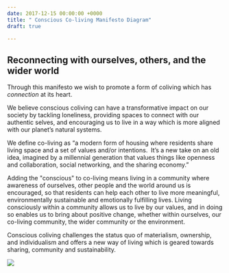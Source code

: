 ```yaml
---
date: 2017-12-15 00:00:00 +0000
title: " Conscious Co-living Manifesto Diagram"
draft: true

---
```

## Reconnecting with ourselves, others, and the wider world

  
Through this manifesto we wish to promote a form of coliving which has _connection_ at its heart.

We believe conscious coliving can have a transformative impact on our society by tackling loneliness, providing spaces to connect with our authentic selves, and encouraging us to live in a way which is more aligned with our planet’s natural systems. 

 We define co-living as “a modern form of housing where residents share living space and a set of values and/or intentions.  It’s a new take on an old idea, imagined by a millennial generation that values things like openness and collaboration, social networking, and the sharing economy.”

Adding the "conscious" to co-living means living in a community where awareness of ourselves, other people and the world around us is encouraged, so that residents can help each other to live more meaningful, environmentally sustainable and emotionally fulfilling lives. Living consciously within a community allows us to live by our values, and in doing so enables us to bring about positive change, whether within ourselves, our co-living community, the wider community or the environment.  

Conscious coliving challenges the status quo of materialism, ownership, and individualism and offers a new way of living which is geared towards sharing, community and sustainability. 

<img src="/uploads/2018/06/29/Coliving Manifesto Diagram 6.jpg"><br/><br/>
